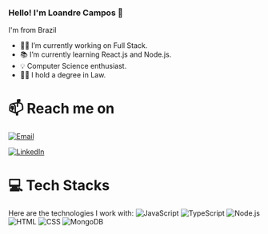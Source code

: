 ### Hello! I'm Loandre Campos 👋

I'm from Brazil

- 🧑‍💻 I’m currently working on Full Stack.
- 📚 I’m currently learning React.js and Node.js.
- 💡 Computer Science enthusiast.
- 👨‍🎓 I hold a degree in Law.

# 📫 Reach me on

[![Email](https://img.shields.io/badge/Email-loandre.dev%40gmail.com-blue)](mailto:loandre.dev@gmail.com?subject=Hi%20Loandre,%0A%0AI%20found%20you%20on%20GitHub%20and%20wanted%20to%20reach%20out.)

[![LinkedIn](https://img.shields.io/badge/LinkedIn-%2Fin%2Floandre%2F-blue)](https://www.linkedin.com/in/loandre/)

# 💻 Tech Stacks
Here are the technologies I work with:
![JavaScript](https://img.shields.io/badge/-JavaScript-yellow)
![TypeScript](https://img.shields.io/badge/-TypeScript-blue)
![Node.js](https://img.shields.io/badge/-Node.js-green)
![HTML](https://img.shields.io/badge/-HTML-orange)
![CSS](https://img.shields.io/badge/-CSS-blue)
![MongoDB](https://img.shields.io/badge/-MongoDB-brightgreen)
